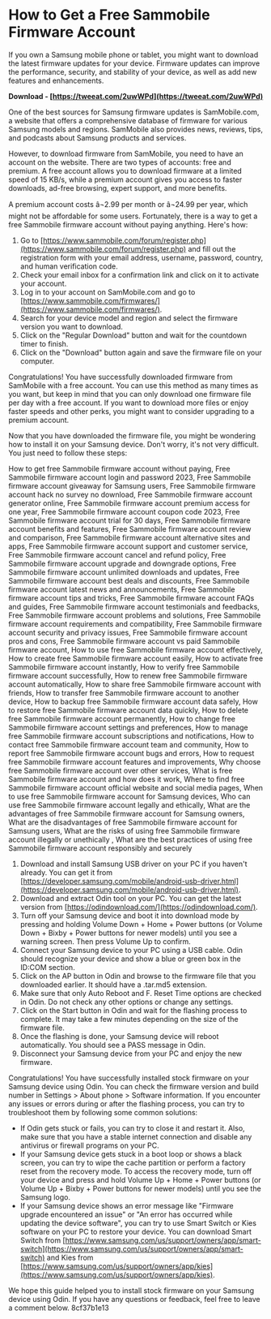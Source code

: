
 
# How to Get a Free Sammobile Firmware Account
 
If you own a Samsung mobile phone or tablet, you might want to download the latest firmware updates for your device. Firmware updates can improve the performance, security, and stability of your device, as well as add new features and enhancements.
 
**Download - [https://tweeat.com/2uwWPd](https://tweeat.com/2uwWPd)**


 
One of the best sources for Samsung firmware updates is SamMobile.com, a website that offers a comprehensive database of firmware for various Samsung models and regions. SamMobile also provides news, reviews, tips, and podcasts about Samsung products and services.
 
However, to download firmware from SamMobile, you need to have an account on the website. There are two types of accounts: free and premium. A free account allows you to download firmware at a limited speed of 15 KB/s, while a premium account gives you access to faster downloads, ad-free browsing, expert support, and more benefits.
 
A premium account costs â¬2.99 per month or â¬24.99 per year, which might not be affordable for some users. Fortunately, there is a way to get a free Sammobile firmware account without paying anything. Here's how:
 
1. Go to [https://www.sammobile.com/forum/register.php](https://www.sammobile.com/forum/register.php) and fill out the registration form with your email address, username, password, country, and human verification code.
2. Check your email inbox for a confirmation link and click on it to activate your account.
3. Log in to your account on SamMobile.com and go to [https://www.sammobile.com/firmwares/](https://www.sammobile.com/firmwares/).
4. Search for your device model and region and select the firmware version you want to download.
5. Click on the "Regular Download" button and wait for the countdown timer to finish.
6. Click on the "Download" button again and save the firmware file on your computer.

Congratulations! You have successfully downloaded firmware from SamMobile with a free account. You can use this method as many times as you want, but keep in mind that you can only download one firmware file per day with a free account. If you want to download more files or enjoy faster speeds and other perks, you might want to consider upgrading to a premium account.

Now that you have downloaded the firmware file, you might be wondering how to install it on your Samsung device. Don't worry, it's not very difficult. You just need to follow these steps:
 
How to get free Sammobile firmware account without paying,  Free Sammobile firmware account login and password 2023,  Free Sammobile firmware account giveaway for Samsung users,  Free Sammobile firmware account hack no survey no download,  Free Sammobile firmware account generator online,  Free Sammobile firmware account premium access for one year,  Free Sammobile firmware account coupon code 2023,  Free Sammobile firmware account trial for 30 days,  Free Sammobile firmware account benefits and features,  Free Sammobile firmware account review and comparison,  Free Sammobile firmware account alternative sites and apps,  Free Sammobile firmware account support and customer service,  Free Sammobile firmware account cancel and refund policy,  Free Sammobile firmware account upgrade and downgrade options,  Free Sammobile firmware account unlimited downloads and updates,  Free Sammobile firmware account best deals and discounts,  Free Sammobile firmware account latest news and announcements,  Free Sammobile firmware account tips and tricks,  Free Sammobile firmware account FAQs and guides,  Free Sammobile firmware account testimonials and feedbacks,  Free Sammobile firmware account problems and solutions,  Free Sammobile firmware account requirements and compatibility,  Free Sammobile firmware account security and privacy issues,  Free Sammobile firmware account pros and cons,  Free Sammobile firmware account vs paid Sammobile firmware account,  How to use free Sammobile firmware account effectively,  How to create free Sammobile firmware account easily,  How to activate free Sammobile firmware account instantly,  How to verify free Sammobile firmware account successfully,  How to renew free Sammobile firmware account automatically,  How to share free Sammobile firmware account with friends,  How to transfer free Sammobile firmware account to another device,  How to backup free Sammobile firmware account data safely,  How to restore free Sammobile firmware account data quickly,  How to delete free Sammobile firmware account permanently,  How to change free Sammobile firmware account settings and preferences,  How to manage free Sammobile firmware account subscriptions and notifications,  How to contact free Sammobile firmware account team and community,  How to report free Sammobile firmware account bugs and errors,  How to request free Sammobile firmware account features and improvements,  Why choose free Sammobile firmware account over other services,  What is free Sammobile firmware account and how does it work,  Where to find free Sammobile firmware account official website and social media pages,  When to use free Sammobile firmware account for Samsung devices,  Who can use free Sammobile firmware account legally and ethically,  What are the advantages of free Sammobile firmware account for Samsung owners,  What are the disadvantages of free Sammobile firmware account for Samsung users,  What are the risks of using free Sammobile firmware account illegally or unethically ,  What are the best practices of using free Sammobile firmware account responsibly and securely

1. Download and install Samsung USB driver on your PC if you haven't already. You can get it from [https://developer.samsung.com/mobile/android-usb-driver.html](https://developer.samsung.com/mobile/android-usb-driver.html).
2. Download and extract Odin tool on your PC. You can get the latest version from [https://odindownload.com/](https://odindownload.com/).
3. Turn off your Samsung device and boot it into download mode by pressing and holding Volume Down + Home + Power buttons (or Volume Down + Bixby + Power buttons for newer models) until you see a warning screen. Then press Volume Up to confirm.
4. Connect your Samsung device to your PC using a USB cable. Odin should recognize your device and show a blue or green box in the ID:COM section.
5. Click on the AP button in Odin and browse to the firmware file that you downloaded earlier. It should have a .tar.md5 extension.
6. Make sure that only Auto Reboot and F. Reset Time options are checked in Odin. Do not check any other options or change any settings.
7. Click on the Start button in Odin and wait for the flashing process to complete. It may take a few minutes depending on the size of the firmware file.
8. Once the flashing is done, your Samsung device will reboot automatically. You should see a PASS message in Odin.
9. Disconnect your Samsung device from your PC and enjoy the new firmware.

Congratulations! You have successfully installed stock firmware on your Samsung device using Odin. You can check the firmware version and build number in Settings > About phone > Software information. If you encounter any issues or errors during or after the flashing process, you can try to troubleshoot them by following some common solutions:

- If Odin gets stuck or fails, you can try to close it and restart it. Also, make sure that you have a stable internet connection and disable any antivirus or firewall programs on your PC.
- If your Samsung device gets stuck in a boot loop or shows a black screen, you can try to wipe the cache partition or perform a factory reset from the recovery mode. To access the recovery mode, turn off your device and press and hold Volume Up + Home + Power buttons (or Volume Up + Bixby + Power buttons for newer models) until you see the Samsung logo.
- If your Samsung device shows an error message like "Firmware upgrade encountered an issue" or "An error has occurred while updating the device software", you can try to use Smart Switch or Kies software on your PC to restore your device. You can download Smart Switch from [https://www.samsung.com/us/support/owners/app/smart-switch](https://www.samsung.com/us/support/owners/app/smart-switch) and Kies from [https://www.samsung.com/us/support/owners/app/kies](https://www.samsung.com/us/support/owners/app/kies).

We hope this guide helped you to install stock firmware on your Samsung device using Odin. If you have any questions or feedback, feel free to leave a comment below.
 8cf37b1e13
 
